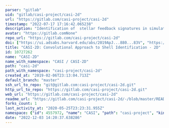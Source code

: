 ```yaml
---
parser: "gitlab"
uid: "gitlab/casi-project/casi-2d"
url: "https://gitlab.com/casi-project/casi-2d"
timestamp: "2022-07-17 17:16:42.065238"
description: "Identification of  stellar feedback signatures in simulated molecular clouds using methods from deep learning."
avatar: "https://gitlab.comNone"
repo_url: "https://gitlab.com/casi-project/casi-2d"
doi: ["https://ui.adsabs.harvard.edu/abs/2019ApJ...880...83V", "https://ui.adsabs.harvard.edu/abs/2019ascl.soft05023V/abstract"]
title: "CASI-2D: Convolutional Approach to Shell Identification - 2D"
id: 10727262
name: "CASI-2D"
name_with_namespace: "CASI / CASI-2D"
path: "casi-2d"
path_with_namespace: "casi-project/casi-2d"
created_at: "2019-02-06T23:13:04.713Z"
default_branch: "master"
ssh_url_to_repo: "git@gitlab.com:casi-project/casi-2d.git"
http_url_to_repo: "https://gitlab.com/casi-project/casi-2d.git"
web_url: "https://gitlab.com/casi-project/casi-2d"
readme_url: "https://gitlab.com/casi-project/casi-2d/-/blob/master/README.md"
forks_count: 1
last_activity_at: "2020-05-25T23:23:31.955Z"
namespace: {"id": 4557972, "name": "CASI", "path": "casi-project", "kind": "group", "full_path": "casi-project", "parent_id": null, "avatar_url": null, "web_url": "https://gitlab.com/groups/casi-project"}
date: "2022-12-03 14:20:37.638286"
---
```

